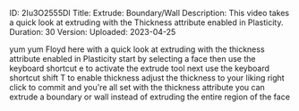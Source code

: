 ID: 2Iu3O2555DI
Title: Extrude: Boundary/Wall
Description: This video takes a quick look at extruding with the Thickness attribute enabled in Plasticity.
Duration: 30
Version: 
Uploaded: 2023-04-25

yum yum
Floyd here with a quick look at
extruding with the thickness attribute
enabled in Plasticity start by selecting
a face then use the keyboard shortcut e
to activate the extrude tool next use
the keyboard shortcut shift T to enable
thickness adjust the thickness to your
liking right click to commit and you're
all set with the thickness attribute you
can extrude a boundary or wall instead
of extruding the entire region of the
face